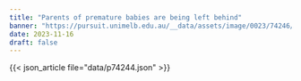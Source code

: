 ```yaml
---
title: "Parents of premature babies are being left behind"
banner: "https://pursuit.unimelb.edu.au/__data/assets/image/0023/74246/Parents-of-premature-babies-are-being-left-behind_e70e9c20-ea09-4d39-a9e9-5291e321877f.jpg"
date: 2023-11-16
draft: false
---
```


{{< json_article file="data/p74244.json" >}}